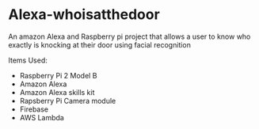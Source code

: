 # Alexa-whoisatthedoor
An amazon Alexa and Raspberry pi project that allows a user to know who exactly is knocking at their door using facial recognition

Items Used:
- Raspberry Pi 2 Model B
- Amazon Alexa
- Amazon Alexa skills kit
- Rapsberry Pi Camera module
- Firebase
- AWS Lambda

